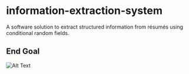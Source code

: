 # information-extraction-system
A software solution to extract structured information from résumés using conditional random fields.
## End Goal
![Alt Text](https://thumbs.gfycat.com/AnguishedVigilantCat-size_restricted.gif)

